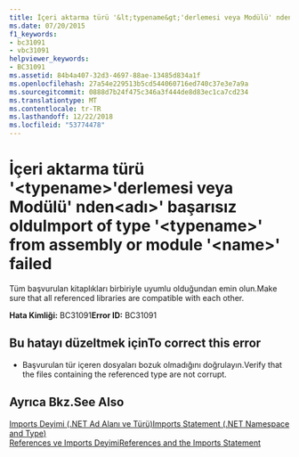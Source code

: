 ```yaml
---
title: İçeri aktarma türü '&lt;typename&gt;'derlemesi veya Modülü' nden&lt;adı&gt;' başarısız oldu
ms.date: 07/20/2015
f1_keywords:
- bc31091
- vbc31091
helpviewer_keywords:
- BC31091
ms.assetid: 84b4a407-32d3-4697-88ae-13485d834a1f
ms.openlocfilehash: 27a54e229513b5cd544060716ed740c37e3e7a9a
ms.sourcegitcommit: 0888d7b24f475c346a3f444de8d83ec1ca7cd234
ms.translationtype: MT
ms.contentlocale: tr-TR
ms.lasthandoff: 12/22/2018
ms.locfileid: "53774478"
---
```

# <a name="import-of-type-lttypenamegt-from-assembly-or-module-ltnamegt-failed"></a><span data-ttu-id="e90d9-102">İçeri aktarma türü '&lt;typename&gt;'derlemesi veya Modülü' nden&lt;adı&gt;' başarısız oldu</span><span class="sxs-lookup"><span data-stu-id="e90d9-102">Import of type '&lt;typename&gt;' from assembly or module '&lt;name&gt;' failed</span></span>
<span data-ttu-id="e90d9-103">Tüm başvurulan kitaplıkları birbiriyle uyumlu olduğundan emin olun.</span><span class="sxs-lookup"><span data-stu-id="e90d9-103">Make sure that all referenced libraries are compatible with each other.</span></span>  
  
 <span data-ttu-id="e90d9-104">**Hata Kimliği:** BC31091</span><span class="sxs-lookup"><span data-stu-id="e90d9-104">**Error ID:** BC31091</span></span>  
  
## <a name="to-correct-this-error"></a><span data-ttu-id="e90d9-105">Bu hatayı düzeltmek için</span><span class="sxs-lookup"><span data-stu-id="e90d9-105">To correct this error</span></span>  
  
-   <span data-ttu-id="e90d9-106">Başvurulan tür içeren dosyaları bozuk olmadığını doğrulayın.</span><span class="sxs-lookup"><span data-stu-id="e90d9-106">Verify that the files containing the referenced type are not corrupt.</span></span>  
  
## <a name="see-also"></a><span data-ttu-id="e90d9-107">Ayrıca Bkz.</span><span class="sxs-lookup"><span data-stu-id="e90d9-107">See Also</span></span>  
 [<span data-ttu-id="e90d9-108">Imports Deyimi (.NET Ad Alanı ve Türü)</span><span class="sxs-lookup"><span data-stu-id="e90d9-108">Imports Statement (.NET Namespace and Type)</span></span>](../../visual-basic/language-reference/statements/imports-statement-net-namespace-and-type.md)  
 [<span data-ttu-id="e90d9-109">References ve Imports Deyimi</span><span class="sxs-lookup"><span data-stu-id="e90d9-109">References and the Imports Statement</span></span>](../../visual-basic/programming-guide/program-structure/references-and-the-imports-statement.md)
